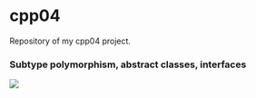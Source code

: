 # cpp04
Repository of my cpp04 project.
### Subtype polymorphism, abstract classes, interfaces
![](https://progress-bar.dev/0?title=Score)

